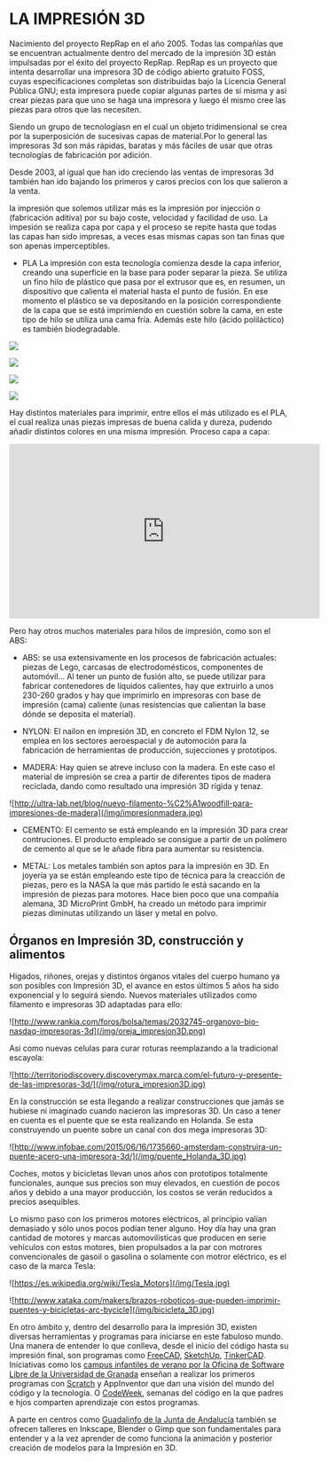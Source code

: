# LA IMPRESIÓN 3D

Nacimiento del proyecto RepRap en el año 2005. Todas las compañías que se encuentran actualmente dentro del mercado de la impresión 3D están impulsadas por el éxito del proyecto RepRap. 
RepRap es un proyecto que intenta desarrollar una impresora 3D de código abierto gratuito FOSS, cuyas especificaciones completas son distribuidas bajo la Licencia General Pública GNU; esta impresora puede copiar algunas partes de sí misma y así crear piezas para que uno se haga una impresora y luego él mismo cree las piezas para otros que las necesiten.

Siendo un grupo de tecnologíasn en el cual un objeto tridimensional se crea por la superposición de sucesivas capas de material.Por lo general las impresoras 3d son más rápidas, baratas y más fáciles de usar que otras tecnologías de fabricación por adición.

Desde 2003, al igual que han ido creciendo las ventas de impresoras 3d también han ido bajando los primeros y caros precios con los que salieron a la venta. 

la impresión que solemos utilizar más es la impresión por injección o (fabricación aditiva) por su bajo coste, velocidad y facilidad de uso. La impesión se realiza capa por capa y el proceso se repite hasta que todas las capas han sido impresas, a veces esas mismas capas son tan finas que son apenas imperceptibles.

* PLA
La impresión con esta tecnología comienza desde la capa inferior, creando una superficie en la base para poder separar la pieza. Se utiliza un fino hilo de plástico que pasa por el extrusor que es, en resumen, un dispositivo que calienta el material hasta el punto de fusión. En ese momento el plástico se va depositando en la posición correspondiente de la capa que se está imprimiendo en cuestión sobre la cama, en este tipo de hilo se utiliza una cama fría. Además este hilo (ácido poliláctico) es también biodegradable. 

![](/img/pla.jpg)

![](/img/pla_rollos.jpg)

![](/img/camafria.jpg)

![](/img/camafria1.jpg)

Hay distintos materiales para imprimir, entre ellos el más utilizado es el PLA, el cual realiza unas piezas impresas de buena calida y dureza, pudendo añadir distintos colores en una misma impresión. Proceso capa a capa:

<iframe width="560" height="315" src="https://www.youtube.com/embed/SZti0v9sjQI" frameborder="0" allowfullscreen></iframe>

Pero hay otros muchos materiales para hilos de impresión, como son el ABS:

* ABS:
se usa extensivamente en los procesos de fabricación actuales: piezas de Lego, carcasas de electrodomésticos, componentes de automóvil... Al tener un punto de fusión alto, se puede utilizar para fabricar contenedores de líquidos calientes, hay que extruirlo a unos 230-260 grados y hay que imprimirlo en impresoras con base de impresión (cama) caliente (unas resistencias que calientan la base dónde se deposita el material).


* NYLON:
El nailon en impresión 3D, en concreto el FDM Nylon 12, se emplea en los sectores aeroespacial y de automoción para la fabricación de herramientas de producción, sujecciones y prototipos.

* MADERA:
Hay quien se atreve incluso con la madera. En este caso el material de impresión se crea a partir de diferentes tipos de madera reciclada, dando como resultado una impresión 3D rígida y tenaz.

![http://ultra-lab.net/blog/nuevo-filamento-%C2%A1woodfill-para-impresiones-de-madera](/img/impresionmadera.jpg)

* CEMENTO:
El cemento se está empleando en la impresión 3D para crear contruciones. El producto empleado se consigue a partir de un polímero de cemento al que se le añade fibra para aumentar su resistencia.

* METAL:
Los metales también son aptos para la impresión en 3D. En joyería ya se están empleando este tipo de técnica para la creacción de piezas, pero es la NASA la que más partido le está sacando en la impresión de piezas para motores. Hace bien poco que una compañía alemana, 3D MicroPrint GmbH, ha creado un método para imprimir piezas diminutas utilizando un láser y metal en polvo.

## Órganos en Impresión 3D, construcción y alimentos

Higados, riñones, orejas y distintos órganos vitales del cuerpo humano ya son posibles con Impresión 3D, el avance en estos últimos 5 años ha sido exponencial y lo seguirá siendo. Nuevos materiales utilizados como filamento e impresoras 3D adaptadas para ello:

![http://www.rankia.com/foros/bolsa/temas/2032745-organovo-bio-nasdaq-impresoras-3d](/img/oreja_impresion3D.png)

Así como nuevas celulas para curar roturas reemplazando a la tradicional escayola:

![http://territoriodiscovery.discoverymax.marca.com/el-futuro-y-presente-de-las-impresoras-3d/](/img/rotura_impresion3D.jpg)

En la construcción se esta llegando a realizar construcciones que jamás se hubiese ni imaginado cuando nacieron las impresoras 3D. Un caso a tener en cuenta es el puente que se esta realizando en Holanda. Se esta construyendo un puente sobre un canal con dos mega impresoras 3D:

![http://www.infobae.com/2015/06/16/1735660-amsterdam-construira-un-puente-acero-una-impresora-3d/](/img/puente_Holanda_3D.jpg)

Coches, motos y bicicletas llevan unos años con prototipos totalmente funcionales, aunque sus precios son muy elevados, en cuestión de pocos años y debido a una mayor producción, los costos se verán reducidos a precios asequibles.

Lo mismo paso con los primeros motores eléctricos, al principio valían demasiado y sólo unos pocos podían tener alguno. Hoy día hay una gran cantidad de motores y marcas automovilisticas que producen en serie vehículos con estos motores, bien propulsados a la par con motrores convencionales de gasoil o gasolina o solamente con motror eléctrico, es el caso de la marca Tesla:

![https://es.wikipedia.org/wiki/Tesla_Motors](/img/Tesla.jpg)

![http://www.xataka.com/makers/brazos-roboticos-que-pueden-imprimir-puentes-y-bicicletas-arc-bycicle](/img/bicicleta_3D.jpg)


En otro ámbito y, dentro del desarrollo para la impresión 3D, existen diversas herramientas y programas para iniciarse en este fabuloso mundo.
Una manera de entender lo que conlleva, desde el inicio del código hasta su impresión final, son programas como [FreeCAD](http://www.iearobotics.com/wiki/index.php?title=Dise%C3%B1o_de_piezas_con_Freecad), [SketchUp](http://www.sketchup.com/), [TinkerCAD](https://www.tinkercad.com/).
Iniciativas como los [campus infantiles de verano por la Oficina de Software Libre de la Universidad de Granada](http://osl.ugr.es/2016/09/06/resumen-ix-campus-infantil-de-software-libre/) enseñan a realizar los primeros programas con [Scratch](http://osl.ugr.es/2012/05/21/scratchday-granada-cronica/) y AppInventor que dan una visión del mundo del código y la tecnología. O [CodeWeek](http://codeweek.eu/), semanas del código en la que padres e hjos comparten aprendizaje con estos programas.

A parte en centros como [Guadalinfo de la Junta de Andalucía](http://www.juntadeandalucia.es/organismos/empleoempresaycomercio/areas/tic-telecomunicaciones/formacion-acceso/paginas/guadalinfo.html) también se ofrecen talleres en Inkscape, Blender o Gimp que son fundamentales para entender y a la vez aprender de como funciona la animación y posterior creación de modelos para la Impresión en 3D.




 

